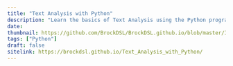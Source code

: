 ```yaml
---
title: "Text Analysis with Python"
description: "Learn the basics of Text Analysis using the Python programming language"
date:
thumbnail: https://github.com/BrockDSL/BrockDSL.github.io/blob/master/Images/Text-Analysis-Python.jpg?raw=true
tags: ["Python"]
draft: false
sitelink: https://brockdsl.github.io/Text_Analysis_with_Python/
---
```


